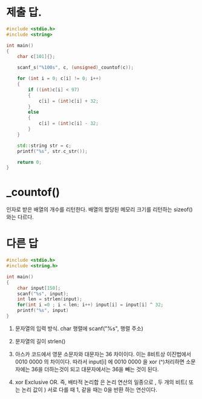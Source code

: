# 제출 답.
```c++
#include <stdio.h>
#include <string>

int main() 
{
    char c[101]{};

    scanf_s("%100s", c, (unsigned)_countof(c));

    for (int i = 0; c[i] != 0; i++)
    {
        if ((int)c[i] < 97)
        {
            c[i] = (int)c[i] + 32;
        }
        else
        {
            c[i] = (int)c[i] - 32;
        }
    }

    std::string str = c;
    printf("%s", str.c_str());

    return 0;
}
```

# \_countof()

인자로 받은 배열의 개수를 리턴한다.
배열의 할당된 메모리 크기를 리턴하는 sizeof() 와는 다르다.

# 다른 답
```c++
#include <stdio.h>
#include <string.h>

int main()
{
	char input[150];
	scanf("%s", input);
	int len = strlen(input);
	for(int i =0 ; i < len; i++) input[i] = input[i] ^ 32;
	printf("%s", input)
}
```

1. 문자열의 입력 방식.
char 행렬에 scanf("%s", 행렬 주소)

2. 문자열의 길이
strlen()

3. 아스카 코드에서 영문 소문자와 대문자는 36 차이이다. 이는 8비트상 이진법에서 0010 0000 의 차이이다. 따라서 input\[i] 에  0010 0000 을 xor (^)처리하면 소문자에는 36을 더하는것이 되고 대문자에서는 36을 빼는 것이 된다.

4. xor
Exclusive OR. 즉, 배타적 논리합 은 논리 연산의 일종으로 , 두 개의 비트( 또는 논리 값이 ) 서로 다를 때 1, 같을 때는 0을 반환 하는 연산이다.
